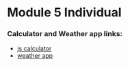 # Module 5 Individual #

### Calculator and Weather app links: ###

* [js calculator](http://ec2-34-234-63-78.compute-1.amazonaws.com/~itavares/module5/individual/jsCalculato.html)
* [weather app](http://ec2-34-234-63-78.compute-1.amazonaws.com/~itavares/module5/individual/weatherapp.html)

